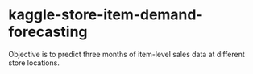 # kaggle-store-item-demand-forecasting
Objective is to predict three months of item-level sales data at different store locations.
